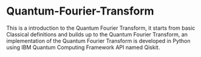 # Quantum-Fourier-Transform
This is a introduction to the Quantum Fourier Transform, it starts from basic Classical definitions and builds up to the Quantum Fourier Transform, an implementation
of the Quantum Fourier Transform is developed in Python using IBM Quantum Computing Framework API named Qiskit.
